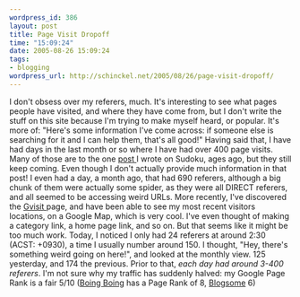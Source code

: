 ```yaml
--- 
wordpress_id: 386
layout: post
title: Page Visit Dropoff
time: "15:09:24"
date: 2005-08-26 15:09:24
tags: 
- blogging
wordpress_url: http://schinckel.net/2005/08/26/page-visit-dropoff/
---
```

I don't obsess over my referers, much. It's interesting to see what pages people have visited, and where they have come from, but I don't write the stuff on this site because I'm trying to make myself heard, or popular. It's more of: "Here's some information I've come across: if someone else is searching for it and I can help them, that's all good!" Having said that, I have had days in the last month or so where I have had over 400 page visits. Many of those are to the one [post ][1]I wrote on Sudoku, ages ago, but they still keep coming. Even though I don't actually provide much information in that post! I even had a day, a month ago, that had 690 referers, although a big chunk of them were actually some spider, as they were all DIRECT referers, and all seemed to be accessing weird URLs. More recently, I've discovered the [Gvisit ][2]page, and have been able to see my most recent visitors locations, on a Google Map, which is very cool. I've even thought of making a category link, a home page link, and so on. But that seems like it might be too much work. Today, I noticed I only had 24 referers at around 2:30 (ACST: +0930), a time I usually number around 150. I thought, "Hey, there's something weird going on here!", and looked at the monthly view. 125 yesterday, and 174 the previous. Prior to that, _each day had around 3-400 referers_. I'm not sure why my traffic has suddenly halved: my Google Page Rank is a fair 5/10 ([Boing Boing][3] has a Page Rank of 8, [Blogsome][4] 6) 

   [1]: http://schinckel.net/2005/05/24/sudoku-solver-sudokudo/
   [2]: http://www.gvisit.com
   [3]: http://www.boingboing.net/
   [4]: http://www.blogsome.com

